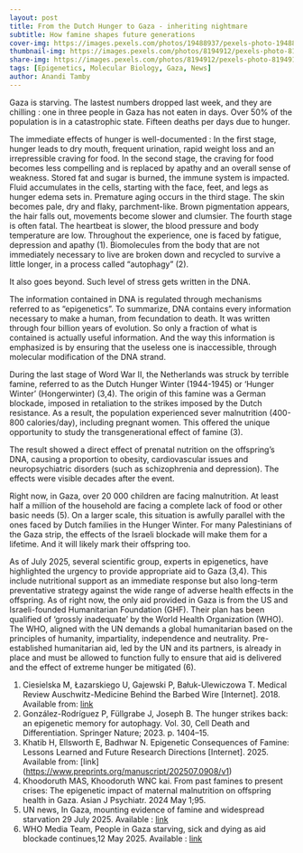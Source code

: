 ```yaml
---
layout: post
title: From the Dutch Hunger to Gaza - inheriting nightmare
subtitle: How famine shapes future generations
cover-img: https://images.pexels.com/photos/19488937/pexels-photo-19488937.jpeg
thumbnail-img: https://images.pexels.com/photos/8194912/pexels-photo-8194912.jpeg
share-img: https://images.pexels.com/photos/8194912/pexels-photo-8194912.jpeg
tags: [Epigenetics, Molecular Biology, Gaza, News]
author: Anandi Tamby
---
```


Gaza is starving. The lastest numbers dropped last week, and they are chilling : one in three people in Gaza has not eaten in days. Over 50% of the population is in a catastrophic state. Fifteen deaths per days due to hunger. 

The immediate effects of hunger is well-documented : In the first stage, hunger leads to dry mouth, frequent urination, rapid weight loss and an irrepressible craving for food. In the  second stage, the  craving for food becomes less compelling and is replaced by apathy and an overall sense of weakness. Stored fat and sugar is burned, the immune system is impacted. Fluid accumulates in the cells, starting with the face, feet, and legs as hunger edema sets in. Premature aging occurs in the  third stage. The skin becomes pale, dry and flaky, parchment-like. Brown pigmentation appears, the hair falls out, movements become slower and clumsier. The fourth stage is often fatal. The heartbeat is slower, the blood pressure and body temperature are low. Throughout the experience, one is faced by fatigue, depression and apathy (1). Biomolecules from the body that are not immediately necessary to live are broken down and recycled to survive a little longer, in a process called “autophagy”  (2).

It also goes beyond. Such level of stress gets written in the DNA.

The information contained in DNA is regulated through mechanisms referred to as “epigenetics”. To summarize, DNA contains every information necessary to make a human, from fecundation to death. It was written through four billion years of evolution. So only a fraction of what is contained is actually useful information. And the way this information is emphasized is by ensuring that the useless one is inaccessible, through molecular modification of the DNA strand.

During  the last stage of Word War II, the Netherlands was struck by terrible famine, referred to as the Dutch Hunger Winter (1944-1945) or ‘Hunger Winter’ (Hongerwinter) (3,4). The origin of this famine was a German blockade, imposed in retaliation to the strikes imposed by the Dutch resistance. As a result, the population experienced sever malnutrition (400-800 calories/day), including pregnant women. This offered the unique opportunity to study the transgenerational effect of famine (3).

The result showed a direct effect of prenatal nutrition on the offspring’s DNA, causing a proportion to obesity, cardiovascular issues and neuropsychiatric disorders (such as schizophrenia and depression). The effects were visible decades after the event.

Right now, in Gaza, over 20 000 children are facing malnutrition. At least half a million of the household are facing a complete lack of food or other basic needs (5). On a larger scale, this situation is awfully parallel with the ones faced by Dutch families in the Hunger Winter. For many Palestinians of the Gaza strip, the effects of the Israeli blockade will make them for a lifetime. And it will likely mark their offspring too.  

As of July 2025, several scientific group, experts in epigenetics, have highlighted the urgency to provide appropriate aid to Gaza (3,4). This include nutritional support as an immediate response but also long-term preventative strategy against the wide range of adverse health effects in the offspring. As of right now, the only aid provided in Gaza is from the US and Israeli-founded Humanitarian Foundation (GHF). Their plan has been qualified of ‘grossly inadequate’ by the World Health Organization (WHO). The WHO, aligned with the UN demands a global humanitarian based on the principles of humanity, impartiality, independence and neutrality. Pre-established humanitarian aid, led by the UN and its partners, is already in place and must be allowed to function fully to ensure that aid is delivered and the effect of extreme hunger be mitigated (6). 



1.	Ciesielska M, Łazarskiego U, Gajewski P, Bałuk-Ulewiczowa T. Medical Review Auschwitz-Medicine Behind the Barbed Wire [Internet]. 2018. Available from: [link](https://www.researchgate.net/publication/344161872)
2.	González-Rodríguez P, Füllgrabe J, Joseph B. The hunger strikes back: an epigenetic memory for autophagy. Vol. 30, Cell Death and Differentiation. Springer Nature; 2023. p. 1404–15. 
3.	Khatib H, Ellsworth E, Badhwar N. Epigenetic Consequences of Famine: Lessons Learned and Future Research Directions [Internet]. 2025. Available from: [link] (https://www.preprints.org/manuscript/202507.0908/v1)
4.	Khoodoruth MAS, Khoodoruth WNC kai. From past famines to present crises: The epigenetic impact of maternal malnutrition on offspring health in Gaza. Asian J Psychiatr. 2024 May 1;95. 
5.	 UN news, In Gaza, mounting evidence of famine and widespread starvation 29 July 2025. Available : [link](https://news.un.org/en/story/2025/07/1165517)
6. 	WHO Media Team, People in Gaza starving, sick and dying as aid blockade continues,12 May 2025.  Available : [link](https://www.who.int/news/item/12-05-2025-people-in-gaza-starving--sick-and-dying-as-aid-blockade-continues)
